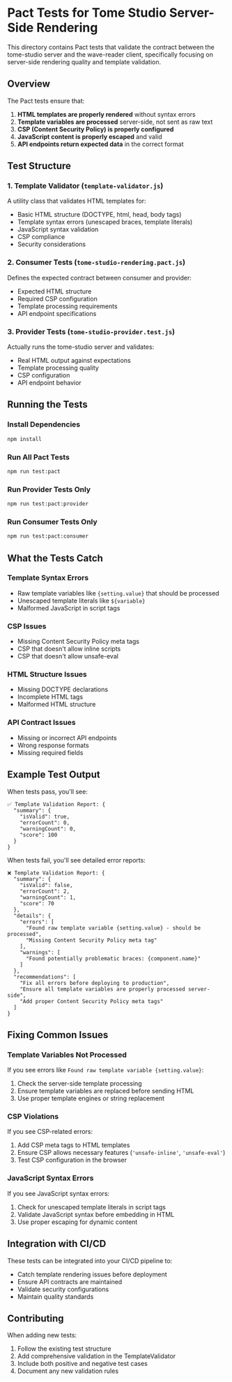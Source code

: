 # Pact Tests for Tome Studio Server-Side Rendering

This directory contains Pact tests that validate the contract between the tome-studio server and the wave-reader client, specifically focusing on server-side rendering quality and template validation.

## Overview

The Pact tests ensure that:
1. **HTML templates are properly rendered** without syntax errors
2. **Template variables are processed** server-side, not sent as raw text
3. **CSP (Content Security Policy) is properly configured**
4. **JavaScript content is properly escaped** and valid
5. **API endpoints return expected data** in the correct format

## Test Structure

### 1. Template Validator (`template-validator.js`)
A utility class that validates HTML templates for:
- Basic HTML structure (DOCTYPE, html, head, body tags)
- Template syntax errors (unescaped braces, template literals)
- JavaScript syntax validation
- CSP compliance
- Security considerations

### 2. Consumer Tests (`tome-studio-rendering.pact.js`)
Defines the expected contract between consumer and provider:
- Expected HTML structure
- Required CSP configuration
- Template processing requirements
- API endpoint specifications

### 3. Provider Tests (`tome-studio-provider.test.js`)
Actually runs the tome-studio server and validates:
- Real HTML output against expectations
- Template processing quality
- CSP configuration
- API endpoint behavior

## Running the Tests

### Install Dependencies
```bash
npm install
```

### Run All Pact Tests
```bash
npm run test:pact
```

### Run Provider Tests Only
```bash
npm run test:pact:provider
```

### Run Consumer Tests Only
```bash
npm run test:pact:consumer
```

## What the Tests Catch

### Template Syntax Errors
- Raw template variables like `{setting.value}` that should be processed
- Unescaped template literals like `${variable}`
- Malformed JavaScript in script tags

### CSP Issues
- Missing Content Security Policy meta tags
- CSP that doesn't allow inline scripts
- CSP that doesn't allow unsafe-eval

### HTML Structure Issues
- Missing DOCTYPE declarations
- Incomplete HTML tags
- Malformed HTML structure

### API Contract Issues
- Missing or incorrect API endpoints
- Wrong response formats
- Missing required fields

## Example Test Output

When tests pass, you'll see:
```
✅ Template Validation Report: {
  "summary": {
    "isValid": true,
    "errorCount": 0,
    "warningCount": 0,
    "score": 100
  }
}
```

When tests fail, you'll see detailed error reports:
```
❌ Template Validation Report: {
  "summary": {
    "isValid": false,
    "errorCount": 2,
    "warningCount": 1,
    "score": 70
  },
  "details": {
    "errors": [
      "Found raw template variable {setting.value} - should be processed",
      "Missing Content Security Policy meta tag"
    ],
    "warnings": [
      "Found potentially problematic braces: {component.name}"
    ]
  },
  "recommendations": [
    "Fix all errors before deploying to production",
    "Ensure all template variables are properly processed server-side",
    "Add proper Content Security Policy meta tags"
  ]
}
```

## Fixing Common Issues

### Template Variables Not Processed
If you see errors like `Found raw template variable {setting.value}`:
1. Check the server-side template processing
2. Ensure template variables are replaced before sending HTML
3. Use proper template engines or string replacement

### CSP Violations
If you see CSP-related errors:
1. Add CSP meta tags to HTML templates
2. Ensure CSP allows necessary features (`'unsafe-inline'`, `'unsafe-eval'`)
3. Test CSP configuration in the browser

### JavaScript Syntax Errors
If you see JavaScript syntax errors:
1. Check for unescaped template literals in script tags
2. Validate JavaScript syntax before embedding in HTML
3. Use proper escaping for dynamic content

## Integration with CI/CD

These tests can be integrated into your CI/CD pipeline to:
- Catch template rendering issues before deployment
- Ensure API contracts are maintained
- Validate security configurations
- Maintain quality standards

## Contributing

When adding new tests:
1. Follow the existing test structure
2. Add comprehensive validation in the TemplateValidator
3. Include both positive and negative test cases
4. Document any new validation rules
